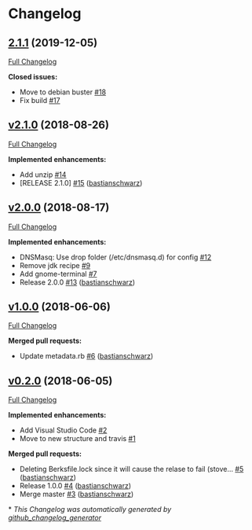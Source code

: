 # Changelog

## [2.1.1](https://github.com/codenamephp/chef.cookbook.dev/tree/2.1.1) (2019-12-05)

[Full Changelog](https://github.com/codenamephp/chef.cookbook.dev/compare/v2.1.0...2.1.1)

**Closed issues:**

- Move to debian buster [\#18](https://github.com/codenamephp/chef.cookbook.dev/issues/18)
- Fix build [\#17](https://github.com/codenamephp/chef.cookbook.dev/issues/17)

## [v2.1.0](https://github.com/codenamephp/chef.cookbook.dev/tree/v2.1.0) (2018-08-26)

[Full Changelog](https://github.com/codenamephp/chef.cookbook.dev/compare/v2.0.0...v2.1.0)

**Implemented enhancements:**

- Add unzip [\#14](https://github.com/codenamephp/chef.cookbook.dev/issues/14)
- \[RELEASE 2.1.0\] [\#15](https://github.com/codenamephp/chef.cookbook.dev/pull/15) ([bastianschwarz](https://github.com/bastianschwarz))

## [v2.0.0](https://github.com/codenamephp/chef.cookbook.dev/tree/v2.0.0) (2018-08-17)

[Full Changelog](https://github.com/codenamephp/chef.cookbook.dev/compare/v1.0.0...v2.0.0)

**Implemented enhancements:**

- DNSMasq: Use drop folder \(/etc/dnsmasq.d\) for config [\#12](https://github.com/codenamephp/chef.cookbook.dev/issues/12)
- Remove jdk recipe [\#9](https://github.com/codenamephp/chef.cookbook.dev/issues/9)
- Add gnome-terminal [\#7](https://github.com/codenamephp/chef.cookbook.dev/issues/7)
- Release 2.0.0 [\#13](https://github.com/codenamephp/chef.cookbook.dev/pull/13) ([bastianschwarz](https://github.com/bastianschwarz))

## [v1.0.0](https://github.com/codenamephp/chef.cookbook.dev/tree/v1.0.0) (2018-06-06)

[Full Changelog](https://github.com/codenamephp/chef.cookbook.dev/compare/v0.2.0...v1.0.0)

**Merged pull requests:**

- Update metadata.rb [\#6](https://github.com/codenamephp/chef.cookbook.dev/pull/6) ([bastianschwarz](https://github.com/bastianschwarz))

## [v0.2.0](https://github.com/codenamephp/chef.cookbook.dev/tree/v0.2.0) (2018-06-05)

[Full Changelog](https://github.com/codenamephp/chef.cookbook.dev/compare/40c36277fa366739f8dd88a2922ed63649bb210d...v0.2.0)

**Implemented enhancements:**

- Add Visual Studio Code [\#2](https://github.com/codenamephp/chef.cookbook.dev/issues/2)
- Move to new structure and travis [\#1](https://github.com/codenamephp/chef.cookbook.dev/issues/1)

**Merged pull requests:**

- Deleting Berksfile.lock since it will cause the relase to fail \(stove… [\#5](https://github.com/codenamephp/chef.cookbook.dev/pull/5) ([bastianschwarz](https://github.com/bastianschwarz))
- Release 1.0.0 [\#4](https://github.com/codenamephp/chef.cookbook.dev/pull/4) ([bastianschwarz](https://github.com/bastianschwarz))
- Merge master [\#3](https://github.com/codenamephp/chef.cookbook.dev/pull/3) ([bastianschwarz](https://github.com/bastianschwarz))



\* *This Changelog was automatically generated by [github_changelog_generator](https://github.com/github-changelog-generator/github-changelog-generator)*
